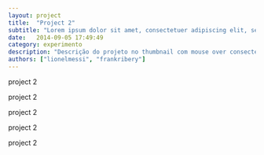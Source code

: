 ```yaml
---
layout: project
title:  "Project 2"
subtitle: "Lorem ipsum dolor sit amet, consectetuer adipiscing elit, sed diamsit e nonummy nibh euismod tincidunt ut laoreet magna aliquam."
date:   2014-09-05 17:49:49
category: experimento
description: "Descrição do projeto no thumbnail com mouse over consectetuer adipiscing elit, sed diam nonummy nibh euismod tincidunt ut laoreet dolore lorem ipsum sit dolor amet [hiperlink](http://codeminer42.com){:target=\"_blank\"} aliquam erat volutpat. Ut wisi enim ad minim veniam, veniam, quis nostrud exerci tation aliquip ex ea commodo consequat."
authors: ["lionelmessi", "frankribery"]
---
```



project 2

project 2

project 2

project 2

project 2

